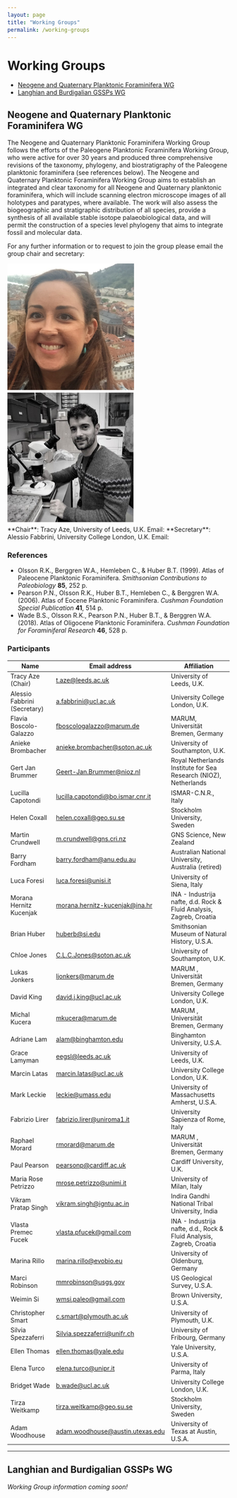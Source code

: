 ```yaml
---
layout: page
title: "Working Groups"
permalink: /working-groups
---
```

# Working Groups

* [Neogene and Quaternary Planktonic Foraminifera WG](#neogene-and-quaternary-planktonic-foraminifera-wg)
* [Langhian and Burdigalian GSSPs WG](#langhian-and-burdigalian-gssps-wg)

## Neogene and Quaternary Planktonic Foraminifera WG

The Neogene and Quaternary Planktonic Foraminifera Working Group follows the efforts of the Paleogene Planktonic Foraminifera Working Group, who were active for over 30 years and produced three comprehensive revisions of the taxonomy, phylogeny, and biostratigraphy of the Paleogene planktonic foraminifera (see references below). The Neogene and Quaternary Planktonic Foraminifera Working Group aims to establish an integrated and clear taxonomy for all Neogene and Quaternary planktonic foraminifera, which will include scanning electron microscope images of all holotypes and paratypes, where available. The work will also assess the biogeographic and stratigraphic distribution of all species, provide a synthesis of all available stable isotope palaeobiological data, and will permit the construction of a species level phylogeny that aims to integrate fossil and molecular data.

For any further information or to request to join the group please email the group chair and secretary:

<div style="float:left;"><img src="images/person-aze.png" /></div>
<div><img src="images/person-fabbrini.jpg" /></div>
**Chair**: Tracy Aze, University of Leeds, U.K. Email: <T.Aze@Leeds.ac.uk>  
**Secretary**: Alessio Fabbrini, University College London, U.K. Email: <a.fabbrini@ucl.ac.uk>

### References

* Olsson R.K., Berggren W.A., Hemleben C., & Huber B.T. (1999). Atlas of Paleocene Planktonic Foraminifera. _Smithsonian Contributions to Paleobiology_ **85**, 252 p.
* Pearson P.N., Olsson R.K., Huber B.T., Hemleben C., & Berggren W.A. (2006). Atlas of Eocene Planktonic Foraminifera. _Cushman Foundation Special Publication_ **41**, 514 p.
* Wade B.S., Olsson R.K., Pearson P.N., Huber B.T., & Berggren W.A. (2018). Atlas of Oligocene Planktonic Foraminifera. _Cushman Foundation for Foraminiferal Research_ **46**, 528 p.

### Participants

**Name**	|	**Email address**	|	**Affiliation**
--- | --- | ---
Tracy Aze (Chair)	|	<t.aze@leeds.ac.uk> | University of Leeds, U.K.
Alessio Fabbrini (Secretary)	|	<a.fabbrini@ucl.ac.uk> | University College London, U.K.
Flavia Boscolo-Galazzo	|	<fboscologalazzo@marum.de> | MARUM, Universität Bremen, Germany
Anieke Brombacher	|	<anieke.brombacher@soton.ac.uk> | University of Southampton, U.K.
Gert Jan Brummer	|	<Geert-Jan.Brummer@nioz.nl> | Royal Netherlands Institute for Sea Research (NIOZ), Netherlands
Lucilla Capotondi	|	<lucilla.capotondi@bo.ismar.cnr.it> | ISMAR-C.N.R., Italy
Helen Coxall	|	<helen.coxall@geo.su.se> | Stockholm University, Sweden
Martin Crundwell	|	<m.crundwell@gns.cri.nz> | GNS Science, New Zealand
Barry Fordham	|	<barry.fordham@anu.edu.au> | Australian National University, Australia (retired)
Luca Foresi	|	<luca.foresi@unisi.it> | University of Siena, Italy
Morana Hernitz Kucenjak	|	<morana.hernitz-kucenjak@ina.hr> | INA - Industrija nafte, d.d. Rock & Fluid Analysis, Zagreb, Croatia
Brian Huber	|	<huberb@si.edu> | Smithsonian Museum of Natural History, U.S.A.
Chloe Jones	|	<C.L.C.Jones@soton.ac.uk> | University of Southampton, U.K.
Lukas Jonkers	|	<ljonkers@marum.de> |  MARUM , Universität Bremen, Germany
David King	|	<david.j.king@ucl.ac.uk> | University College London, U.K.
Michal Kucera	|	<mkucera@marum.de> |  MARUM , Universität Bremen, Germany
Adriane Lam	|	<alam@binghamton.edu> | Binghamton University, U.S.A.
Grace Lamyman	|	<eegsl@leeds.ac.uk> | University of Leeds, U.K.
Marcin Latas	|	<marcin.latas@ucl.ac.uk> | University College London, U.K.
Mark Leckie	|	<leckie@umass.edu> | University of Massachusetts Amherst, U.S.A.
Fabrizio Lirer	|	<fabrizio.lirer@uniroma1.it> | University Sapienza of Rome, Italy
Raphael Morard	|	<rmorard@marum.de> |  MARUM , Universität Bremen, Germany
Paul Pearson	|	<pearsonp@cardiff.ac.uk> | Cardiff University, U.K.
Maria Rose Petrizzo	|	<mrose.petrizzo@unimi.it> | University of Milan, Italy
Vikram Pratap Singh	|	<vikram.singh@igntu.ac.in> | Indira Gandhi National Tribal University, India
Vlasta Premec Fucek	|	<vlasta.pfucek@gmail.com> | INA - Industrija nafte, d.d., Rock & Fluid Analysis, Zagreb, Croatia
Marina Rillo	|	<marina.rillo@evobio.eu> | University of Oldenburg, Germany
Marci Robinson	|	<mmrobinson@usgs.gov> | US Geological Survey, U.S.A.
Weimin Si	|	<wmsi.paleo@gmail.com> | Brown University, U.S.A.
Christopher Smart	|	<c.smart@plymouth.ac.uk> | University of Plymouth, U.K.
Silvia Spezzaferri	|	<Silvia.spezzaferri@unifr.ch> | University of Fribourg, Germany
Ellen Thomas	|	<ellen.thomas@yale.edu> | Yale University, U.S.A.
Elena Turco	|	<elena.turco@unipr.it> | University of Parma, Italy
Bridget Wade	|	<b.wade@ucl.ac.uk> | University College London, U.K.
Tirza Weitkamp	|	<tirza.weitkamp@geo.su.se> | Stockholm University, Sweden
Adam Woodhouse	|	<adam.woodhouse@austin.utexas.edu> | University of Texas at Austin, U.S.A.

----

## Langhian and Burdigalian GSSPs WG

_Working Group information coming soon!_
